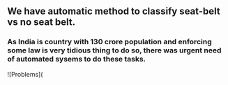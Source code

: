 ## We have automatic method to classify seat-belt vs no seat belt.
### As India is country with 130 crore population and enforcing some law is very tidious thing to do so, there was urgent need of automated sysems to do these tasks.
![Problems](
